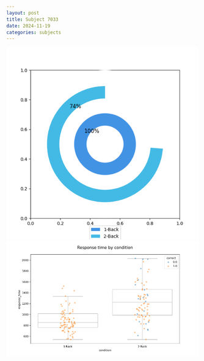 ```yaml
---
layout: post
title: Subject 7033
date: 2024-11-19
categories: subjects
---
```


![](data/7033/run-6/7033_accuracy_by_condition.png)
![](data/7033/run-6/7033_response_time_by_condition.png)
